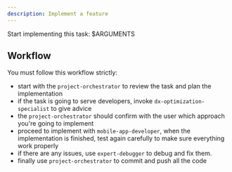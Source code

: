 ```yaml
---
description: Implement a feature
---
```


Start implementing this task: $ARGUMENTS

## Workflow
You must follow this workflow strictly:
- start with the `project-orchestrator` to review the task and plan the implementation
- if the task is going to serve developers, invoke `dx-optimization-specialist` to give advice
- the `project-orchestrator` should confirm with the user which approach you're going to implement
- proceed to implement with `mobile-app-developer`, when the implementation is finished, test again carefully to make sure everything work properly
- if there are any issues, use `expert-debugger` to debug and fix them.
- finally use `project-orchestrator` to commit and push all the code